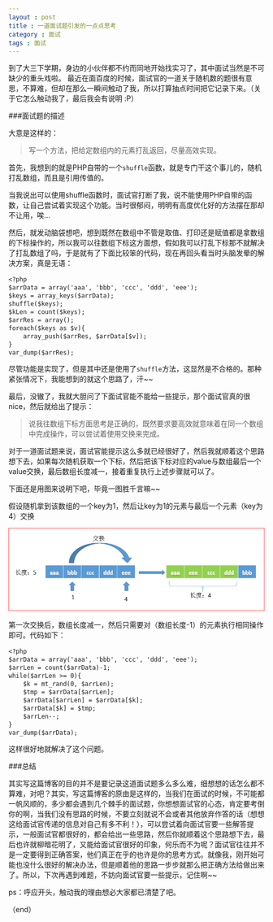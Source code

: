 ```yaml
---
layout : post
title : 一道面试题引发的一点点思考
category : 面试
tags : 面试
---
```

到了大三下学期，身边的小伙伴都不约而同地开始找实习了，其中面试当然是不可缺少的重头戏啦。
最近在面百度的时候，面试官的一道关于随机数的题很有意思，不算难，但却在那么一瞬间触动了我，所以打算抽点时间把它记录下来。（关于它怎么触动我了，最后我会有说明 :P）

<!--more-->

###面试题的描述

大意是这样的：

> 写一个方法，把给定数组内的元素打乱返回，尽量高效实现。

首先，我想到的就是PHP自带的一个`shuffle`函数，就是专门干这个事儿的，随机打乱数组，而且是引用传值的。

当我说出可以使用shuffle函数时，面试官打断了我，说不能使用PHP自带的函数，让自己尝试着实现这个功能。当时很郁闷，明明有高度优化好的方法摆在那却不让用，唉...

然后，就发动脑袋想吧，想到既然在数组中不管是取值、打印还是赋值都是拿数组的下标操作的，所以我可以往数组下标这方面想，假如我可以打乱下标那不就解决了打乱数组了吗，于是就有了下面比较笨的代码，现在再回头看当时头脑发晕的解决方案，真是无语：

	<?php
	$arrData = array('aaa', 'bbb', 'ccc', 'ddd', 'eee');
	$keys = array_keys($arrData);
	shuffle($keys);
	$kLen = count($keys);
	$arrRes = array();
	foreach($keys as $v){
	    array_push($arrRes, $arrData[$v]);
	}
	var_dump($arrRes);

尽管功能是实现了，但是其中还是使用了`shuffle`方法，这显然是不合格的。那种紧张情况下，我能想到的就这个思路了，汗~~

最后，没辙了，我就大胆问了下面试官能不能给一些提示，那个面试官真的很nice，然后就给出了提示：

> 说我往数组下标方面思考是正确的，既然要求要高效就意味着在同一个数组中完成操作，可以尝试着使用交换来完成。

对于一道面试题来说，面试官能提示这么多就已经很好了，然后我就顺着这个思路想下去，如果每次随机获取一个下标，然后把该下标对应的value与数组最后一个value交换，最后数组长度减一，接着重复执行上述步骤就可以了。

下面还是用图来说明下吧，毕竟一图胜千言嘛~~

假设随机拿到该数组的一个key为1，然后让key为1的元素与最后一个元素（key为4）交换

![pic](../../images/201506/2015-06-12_223756.jpg)

第一次交换后，数组长度减一，然后只需要对（数组长度-1）的元素执行相同操作即可。代码如下：

	<?php
	$arrData = array('aaa', 'bbb', 'ccc', 'ddd', 'eee');
	$arrLen = count($arrData)-1;
	while($arrLen >= 0){
    	$k = mt_rand(0, $arrLen);
    	$tmp = $arrData[$arrLen];
    	$arrData[$arrLen] = $arrData[$k];
    	$arrData[$k] = $tmp;
    	$arrLen--;
	}
	var_dump($arrData);

这样很好地就解决了这个问题。

###总结

其实写这篇博客的目的并不是要记录这道面试题多么多么难，细想想的话怎么都不算难，对吧？其实，写这篇博客的原由是这样的，当我们在面试的时候，不可能都一帆风顺的，多少都会遇到几个棘手的面试题，你想想面试官的心态，肯定要考倒你的啊，当我们没有思路的时候，不要立刻就说不会或者其他放弃作答的话（想想这给面试官传递的信息对自己有多不利！），可以尝试着向面试官要一些解答提示，一般面试官都很好的，都会给出一些思路，然后你就顺着这个思路想下去，最后也许就柳暗花明了，又能给面试官很好的印象，何乐而不为呢？面试官往往并不是一定要得到正确答案，他们真正在乎的也许是你的思考方式。就像我，刚开始可能也没什么很好的解决办法，但是顺着他的思路一步步就那么把正确方法给做出来了。所以，下次再遇到难题，不妨向面试官要一些提示，记住啊~~

ps：呼应开头，触动我的理由想必大家都已清楚了吧。

（end）